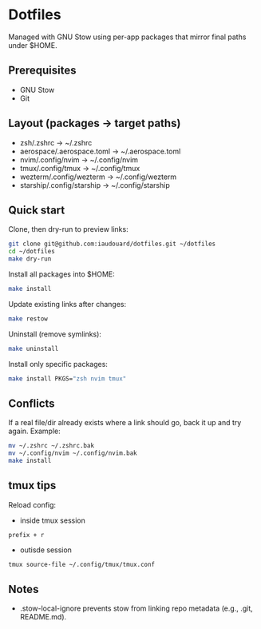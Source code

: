 # Dotfiles

Managed with GNU Stow using per-app packages that mirror final paths under $HOME.

## Prerequisites
- GNU Stow
- Git

## Layout (packages -> target paths)
- zsh/.zshrc -> ~/.zshrc
- aerospace/.aerospace.toml -> ~/.aerospace.toml
- nvim/.config/nvim -> ~/.config/nvim
- tmux/.config/tmux -> ~/.config/tmux
- wezterm/.config/wezterm -> ~/.config/wezterm
- starship/.config/starship -> ~/.config/starship

## Quick start
Clone, then dry-run to preview links:
```bash
git clone git@github.com:iaudouard/dotfiles.git ~/dotfiles
cd ~/dotfiles
make dry-run
```

Install all packages into $HOME:
```bash
make install
```

Update existing links after changes:
```bash
make restow
```

Uninstall (remove symlinks):
```bash
make uninstall
```

Install only specific packages:
```bash
make install PKGS="zsh nvim tmux"
```

## Conflicts
If a real file/dir already exists where a link should go, back it up and try again. Example:
```bash
mv ~/.zshrc ~/.zshrc.bak
mv ~/.config/nvim ~/.config/nvim.bak
make install
```

## tmux tips
Reload config:
- inside tmux session
```tmux
prefix + r 
```
- outisde session
```bash
tmux source-file ~/.config/tmux/tmux.conf
```

## Notes
- .stow-local-ignore prevents stow from linking repo metadata (e.g., .git, README.md).
